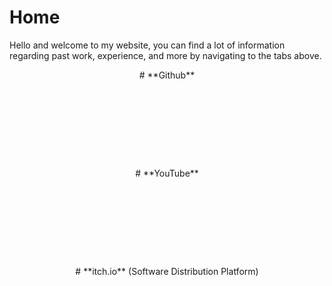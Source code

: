 # Home

Hello and welcome to my website, you can find a lot of information regarding past work, experience, and more by navigating to the tabs above.

<center>
# **Github**
</center>

<div class="iframely-embed"><div class="iframely-responsive" style="height: 140px; padding-bottom: 0;"><a href="https://github.com/nick1076" data-iframely-url="//iframely.net/CgXog5j"></a></div></div><script async src="//iframely.net/embed.js"></script>

<center>
# **YouTube**
</center>

<div class="iframely-embed"><div class="iframely-responsive" style="height: 140px; padding-bottom: 0;"><a href="https://www.youtube.com/channel/UCGsC-NU7P-8_Lb2XlnHIFAA" data-iframely-url="//iframely.net/hi6qvME"></a></div></div><script async src="//iframely.net/embed.js"></script>

<center>
# **itch.io** (Software Distribution Platform)
</center>

<div class="iframely-embed"><div class="iframely-responsive" style="padding-bottom: 50%; padding-top: 120px;"><a href="https://nick-niles.itch.io/" data-iframely-url="//iframely.net/3R4R90d"></a></div></div><script async src="//iframely.net/embed.js"></script>